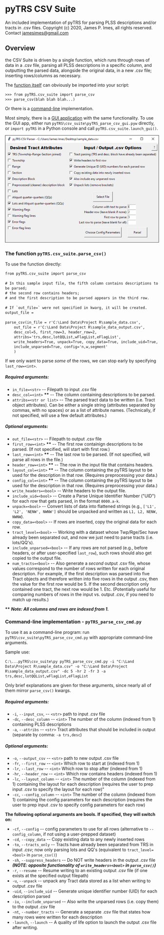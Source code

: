 # pyTRS CSV Suite

An included implementation of pyTRS for parsing PLSS descriptions and/or tracts in .csv files.
Copyright (c) 2020, James P. Imes, all rights reserved.
Contact <jamesimes@gmail.com>


## Overview

the CSV Suite is driven by a single function, which runs through rows of data in a .csv file, parsing all PLSS descriptions in a specific column, and outputting the parsed data, alongside the original data, in a new .csv file; inserting rows/columns as necessary.

The [function itself](https://github.com/JamesPImes/pyTRS/blob/master/Documentation/csv_suite%20documentation/csv_readme.md#the-function-pytrscsv_suiteparse_csv) can obviously be imported into your script:

```
>>> from pyTRS.csv_suite import parse_csv
>>> parse_csv(blah blah blah...)
```

Or there is a [command-line](https://github.com/JamesPImes/pyTRS/blob/master/Documentation/csv_suite%20documentation/csv_readme.md#command-line-implementation---pytrs_parse_csv_cmdpy) implementation.

Most simply, there is a [GUI application](https://github.com/JamesPImes/pyTRS/blob/master/Documentation/csv_suite%20documentation/csv_readme.md#gui-implementation---pytrs_parse_csv_guipyw) with the same functionality. To use the GUI app, either run `pyTRS\csv_suite\pyTRS_parse_csv_gui.pyw` directly, or `import pyTRS` in  a Python console and call `pyTRS.csv_suite.launch_gui()`.

![csv_gui_screen01.png](csv_gui_screen01.png)




### The function `pyTRS.csv_suite.parse_csv()`

To use the function directly:

```
from pyTRS.csv_suite import parse_csv

# In this sample input file, the fifth column contains descriptions to be parsed; 
# the second row contains headers; 
# and the first description to be parsed appears in the third row.

# If `out_file=` were not specified in kwarg, it will be created.
output_file = 

parse_csv(in_file = r'C:\Land Data\Project R\sample_data.csv',
	out_file = r'C:\Land Data\Project R\sample_data_output.csv', 
    desc_col=5, first_row=3, header_row=2, 
    attribs='trs,desc,lotQQList,wFlagList,eFlagList',
    write_headers=True, unpack=True, copy_data=True, include_uid=True,
    include_unparsed=True, config='n,w,segment'
    )
```

If we only want to parse *some* of the rows, we can stop early by specifying `last_row=<int>`.



##### Required arguments:
* `in_file=<str>` -- Filepath to input .csv file
* `desc_col=<int>` __\*\*__ -- The column containing descriptions to be parsed.
* `attribs=<str or list>` -- The parsed tract data to be written (i.e. Tract object attributes). Can be either a single string (attributes separated by commas, with no spaces) or as a list of attribute names. (Technically, if not specified, will use a few default attributes.)



##### Optional arguments:
* `out_file=<str>` -- Filepath to output .csv file
* `first_row=<int>` __\*\*__ -- The first row containign descriptions to be parsed. (If not specified, will start with first row.)
* `last_row=<int>` __\*\*__ -- The last row to be parsed. (If not specified, will parse all rows in the file.)
* `header_row=<int>` __\*\*__ -- The row in the input file that contains headers.
* `layout_col=<int>` __\*\*__ -- The column containing the pyTRS layout to be used for the description in that row. (Requires preprocessing your data.)
* `config_col=<int>` __\*\*__ -- The column containing the pyTRS layout to be used for the description in that row. (Requires preprocessing your data.)
* `write_headers=<bool>` -- Write headers to the output file.
* `include_uid=<bool>` -- Create a Parse Unique Identifier Number ("UID") for each row that gets parsed, in the format `0000.a-k`.
* `unpack=<bool>` -- Convert lists of data into flattened strings (e.g., `['L1', 'L2', 'NENW', NWNW']` should be unpacked and written as `L1, L2, NENW, NWNW`).
* `copy_data=<bool>` -- If rows are inserted, copy the original data for each row.
* `tract_level=<bool>` -- Working with a dataset whose Twp/Rge/Sec have already been separated out, and now we just need to parse tracts (i.e. lots/QQ's).
* `include_unparsed=<bool>` -- If any rows are not parsed (e.g., before headers, or after user-specified `last_row`), such rows should also get copied to the output file.
* `num_tracts=<bool>` -- Also generate a *second* output .csv file, whose values correspond to the number of rows written for each original description. For example, if the first description was parsed into five Tract objects and therefore written into five rows in the output .csv, then the value for the first row would be 5. If the second description only contained one tract, the next row would be 1. Etc. (Potentially useful for comparing numbers of rows in the input vs. output .csv, if you need to match up results.)


__\*\*__ *__Note: All columns and rows are indexed from 1.__*




### Command-line implementation - `pyTRS_parse_csv_cmd.py`

To use it as a command-line program: run `pyTRS\csv_suite\pyTRS_parse_csv_cmd.py` with appropriate command-line arguments.

Sample use:
```
C:\...pyTRS\csv_suite\py pyTRS_parse_csv_cmd.py -i "C:\Land Data\Project R\sample_data.csv" -o "C:\Land Data\Project R\sample_data_output.csv" -dc 5 -hr 2 -fr 3 -a trs,desc,lotQQList,wFlagList,eFlagList
```

Only brief explanations are given for these arguments, since nearly all of them mirror `parse_csv()` kwargs.

##### Required arguments:
* `-i`, `--input_csv`, -- `<str>` path to input .csv file
* `-dc`, `--desc_column` -- `<int>` The number of the column (indexed from 1) containing PLSS descriptions
* `-a`, `--attribs` -- `<str>` Tract attributes that should be included in output (separate by comma: `-a trs,desc`)

##### Optional arguments:
* `-o`, `--output_csv` -- `<str>` path to new output .csv file
* `-fr`, `--first_row` -- `<int>` Which row to start at (indexed from 1)
* `-lr`, `--last_row` -- `<int>` Which row to stop after (indexed from 1)
* `-hr`, `--header_row` -- `<int>` Which row contains headers (indexed from 1)
* `-lc`, `--layout_column` -- `<int>` The number of the column (indexed from 1) containing the layout for each description (requires the user to prep input .csv to specify the layout for each row)"
* `-cc`, `--config_column` -- `<int>` The number of the column (indexed from 1) containing the config parameters for each description (requires the user to prep input .csv to specify config parameters for each row)

__The following optional arguments are bools. If specified, they will switch on:__
* `-cf`, `--config` -- config parameters to use for all rows (alternative to `--config_column`, if not using a user-prepped dataset)
* `-cd`, `--copy_data` -- Copy existing data to any newly inserted rows
* `-to`, `--tracts_only` -- Tracts have already been separated from TRS in input .csv; now only parsing lots and QQ's (equivalent to `tract_level=<bool>` in `parse_csv()`)
* `-sh`, `--suppress_headers` -- Do NOT write headers in the output .csv file *__(NOTE: opposite functionality of `write_headers=<bool>` in `parse_csv()`)__*
* `-r`, `--resume` -- Resume writing to an existing output .csv file (if one exists at the specified output filepath)
* `-u`, `--unpack` -- unpack any Tract data stored as a list when writing to output .csv file
* `-uid`, `--include_uid` -- Generate unique identifier number (UID) for each description parsed
* `-iu`, `--include_unparsed` -- Also write the unparsed rows (i.e. copy them) to the output .csv file
* `-nt`, `--number_tracts` -- Generate a separate .csv file that states how many rows were written for each description
* `-launch`, `--launch` -- A quality of life option to launch the output .csv file after writing.